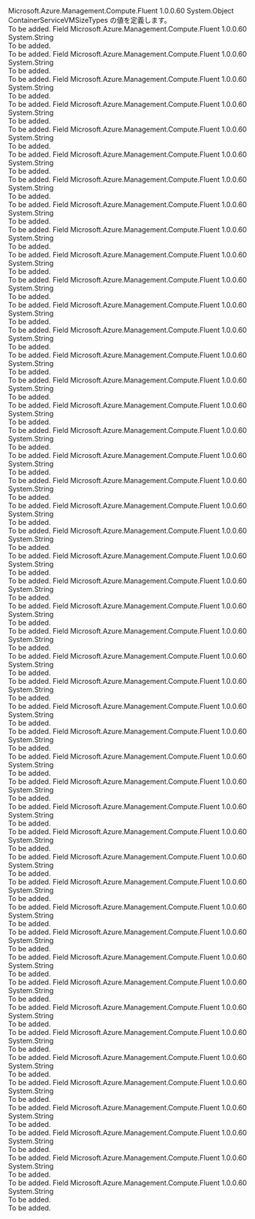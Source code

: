 <Type Name="ContainerServiceVMSizeTypes" FullName="Microsoft.Azure.Management.Compute.Fluent.Models.ContainerServiceVMSizeTypes">
  <TypeSignature Language="C#" Value="public static class ContainerServiceVMSizeTypes" />
  <TypeSignature Language="ILAsm" Value=".class public auto ansi abstract sealed beforefieldinit ContainerServiceVMSizeTypes extends System.Object" />
  <TypeSignature Language="DocId" Value="T:Microsoft.Azure.Management.Compute.Fluent.Models.ContainerServiceVMSizeTypes" />
  <TypeSignature Language="VB.NET" Value="Public Class ContainerServiceVMSizeTypes" />
  <TypeSignature Language="F#" Value="type ContainerServiceVMSizeTypes = class" />
  <AssemblyInfo>
    <AssemblyName>Microsoft.Azure.Management.Compute.Fluent</AssemblyName>
    <AssemblyVersion>1.0.0.60</AssemblyVersion>
  </AssemblyInfo>
  <Base>
    <BaseTypeName>System.Object</BaseTypeName>
  </Base>
  <Interfaces />
  <Docs>
    <summary>
            ContainerServiceVMSizeTypes の値を定義します。
            </summary>
    <remarks>To be added.</remarks>
  </Docs>
  <Members>
    <Member MemberName="StandardA0">
      <MemberSignature Language="C#" Value="public const string StandardA0;" />
      <MemberSignature Language="ILAsm" Value=".field public static literal string StandardA0" />
      <MemberSignature Language="DocId" Value="F:Microsoft.Azure.Management.Compute.Fluent.Models.ContainerServiceVMSizeTypes.StandardA0" />
      <MemberSignature Language="VB.NET" Value="Public Const StandardA0 As String " />
      <MemberSignature Language="F#" Value="val mutable StandardA0 : string" Usage="Microsoft.Azure.Management.Compute.Fluent.Models.ContainerServiceVMSizeTypes.StandardA0" />
      <MemberType>Field</MemberType>
      <AssemblyInfo>
        <AssemblyName>Microsoft.Azure.Management.Compute.Fluent</AssemblyName>
        <AssemblyVersion>1.0.0.60</AssemblyVersion>
      </AssemblyInfo>
      <ReturnValue>
        <ReturnType>System.String</ReturnType>
      </ReturnValue>
      <Docs>
        <summary>To be added.</summary>
        <remarks>To be added.</remarks>
      </Docs>
    </Member>
    <Member MemberName="StandardA1">
      <MemberSignature Language="C#" Value="public const string StandardA1;" />
      <MemberSignature Language="ILAsm" Value=".field public static literal string StandardA1" />
      <MemberSignature Language="DocId" Value="F:Microsoft.Azure.Management.Compute.Fluent.Models.ContainerServiceVMSizeTypes.StandardA1" />
      <MemberSignature Language="VB.NET" Value="Public Const StandardA1 As String " />
      <MemberSignature Language="F#" Value="val mutable StandardA1 : string" Usage="Microsoft.Azure.Management.Compute.Fluent.Models.ContainerServiceVMSizeTypes.StandardA1" />
      <MemberType>Field</MemberType>
      <AssemblyInfo>
        <AssemblyName>Microsoft.Azure.Management.Compute.Fluent</AssemblyName>
        <AssemblyVersion>1.0.0.60</AssemblyVersion>
      </AssemblyInfo>
      <ReturnValue>
        <ReturnType>System.String</ReturnType>
      </ReturnValue>
      <Docs>
        <summary>To be added.</summary>
        <remarks>To be added.</remarks>
      </Docs>
    </Member>
    <Member MemberName="StandardA10">
      <MemberSignature Language="C#" Value="public const string StandardA10;" />
      <MemberSignature Language="ILAsm" Value=".field public static literal string StandardA10" />
      <MemberSignature Language="DocId" Value="F:Microsoft.Azure.Management.Compute.Fluent.Models.ContainerServiceVMSizeTypes.StandardA10" />
      <MemberSignature Language="VB.NET" Value="Public Const StandardA10 As String " />
      <MemberSignature Language="F#" Value="val mutable StandardA10 : string" Usage="Microsoft.Azure.Management.Compute.Fluent.Models.ContainerServiceVMSizeTypes.StandardA10" />
      <MemberType>Field</MemberType>
      <AssemblyInfo>
        <AssemblyName>Microsoft.Azure.Management.Compute.Fluent</AssemblyName>
        <AssemblyVersion>1.0.0.60</AssemblyVersion>
      </AssemblyInfo>
      <ReturnValue>
        <ReturnType>System.String</ReturnType>
      </ReturnValue>
      <Docs>
        <summary>To be added.</summary>
        <remarks>To be added.</remarks>
      </Docs>
    </Member>
    <Member MemberName="StandardA11">
      <MemberSignature Language="C#" Value="public const string StandardA11;" />
      <MemberSignature Language="ILAsm" Value=".field public static literal string StandardA11" />
      <MemberSignature Language="DocId" Value="F:Microsoft.Azure.Management.Compute.Fluent.Models.ContainerServiceVMSizeTypes.StandardA11" />
      <MemberSignature Language="VB.NET" Value="Public Const StandardA11 As String " />
      <MemberSignature Language="F#" Value="val mutable StandardA11 : string" Usage="Microsoft.Azure.Management.Compute.Fluent.Models.ContainerServiceVMSizeTypes.StandardA11" />
      <MemberType>Field</MemberType>
      <AssemblyInfo>
        <AssemblyName>Microsoft.Azure.Management.Compute.Fluent</AssemblyName>
        <AssemblyVersion>1.0.0.60</AssemblyVersion>
      </AssemblyInfo>
      <ReturnValue>
        <ReturnType>System.String</ReturnType>
      </ReturnValue>
      <Docs>
        <summary>To be added.</summary>
        <remarks>To be added.</remarks>
      </Docs>
    </Member>
    <Member MemberName="StandardA2">
      <MemberSignature Language="C#" Value="public const string StandardA2;" />
      <MemberSignature Language="ILAsm" Value=".field public static literal string StandardA2" />
      <MemberSignature Language="DocId" Value="F:Microsoft.Azure.Management.Compute.Fluent.Models.ContainerServiceVMSizeTypes.StandardA2" />
      <MemberSignature Language="VB.NET" Value="Public Const StandardA2 As String " />
      <MemberSignature Language="F#" Value="val mutable StandardA2 : string" Usage="Microsoft.Azure.Management.Compute.Fluent.Models.ContainerServiceVMSizeTypes.StandardA2" />
      <MemberType>Field</MemberType>
      <AssemblyInfo>
        <AssemblyName>Microsoft.Azure.Management.Compute.Fluent</AssemblyName>
        <AssemblyVersion>1.0.0.60</AssemblyVersion>
      </AssemblyInfo>
      <ReturnValue>
        <ReturnType>System.String</ReturnType>
      </ReturnValue>
      <Docs>
        <summary>To be added.</summary>
        <remarks>To be added.</remarks>
      </Docs>
    </Member>
    <Member MemberName="StandardA3">
      <MemberSignature Language="C#" Value="public const string StandardA3;" />
      <MemberSignature Language="ILAsm" Value=".field public static literal string StandardA3" />
      <MemberSignature Language="DocId" Value="F:Microsoft.Azure.Management.Compute.Fluent.Models.ContainerServiceVMSizeTypes.StandardA3" />
      <MemberSignature Language="VB.NET" Value="Public Const StandardA3 As String " />
      <MemberSignature Language="F#" Value="val mutable StandardA3 : string" Usage="Microsoft.Azure.Management.Compute.Fluent.Models.ContainerServiceVMSizeTypes.StandardA3" />
      <MemberType>Field</MemberType>
      <AssemblyInfo>
        <AssemblyName>Microsoft.Azure.Management.Compute.Fluent</AssemblyName>
        <AssemblyVersion>1.0.0.60</AssemblyVersion>
      </AssemblyInfo>
      <ReturnValue>
        <ReturnType>System.String</ReturnType>
      </ReturnValue>
      <Docs>
        <summary>To be added.</summary>
        <remarks>To be added.</remarks>
      </Docs>
    </Member>
    <Member MemberName="StandardA4">
      <MemberSignature Language="C#" Value="public const string StandardA4;" />
      <MemberSignature Language="ILAsm" Value=".field public static literal string StandardA4" />
      <MemberSignature Language="DocId" Value="F:Microsoft.Azure.Management.Compute.Fluent.Models.ContainerServiceVMSizeTypes.StandardA4" />
      <MemberSignature Language="VB.NET" Value="Public Const StandardA4 As String " />
      <MemberSignature Language="F#" Value="val mutable StandardA4 : string" Usage="Microsoft.Azure.Management.Compute.Fluent.Models.ContainerServiceVMSizeTypes.StandardA4" />
      <MemberType>Field</MemberType>
      <AssemblyInfo>
        <AssemblyName>Microsoft.Azure.Management.Compute.Fluent</AssemblyName>
        <AssemblyVersion>1.0.0.60</AssemblyVersion>
      </AssemblyInfo>
      <ReturnValue>
        <ReturnType>System.String</ReturnType>
      </ReturnValue>
      <Docs>
        <summary>To be added.</summary>
        <remarks>To be added.</remarks>
      </Docs>
    </Member>
    <Member MemberName="StandardA5">
      <MemberSignature Language="C#" Value="public const string StandardA5;" />
      <MemberSignature Language="ILAsm" Value=".field public static literal string StandardA5" />
      <MemberSignature Language="DocId" Value="F:Microsoft.Azure.Management.Compute.Fluent.Models.ContainerServiceVMSizeTypes.StandardA5" />
      <MemberSignature Language="VB.NET" Value="Public Const StandardA5 As String " />
      <MemberSignature Language="F#" Value="val mutable StandardA5 : string" Usage="Microsoft.Azure.Management.Compute.Fluent.Models.ContainerServiceVMSizeTypes.StandardA5" />
      <MemberType>Field</MemberType>
      <AssemblyInfo>
        <AssemblyName>Microsoft.Azure.Management.Compute.Fluent</AssemblyName>
        <AssemblyVersion>1.0.0.60</AssemblyVersion>
      </AssemblyInfo>
      <ReturnValue>
        <ReturnType>System.String</ReturnType>
      </ReturnValue>
      <Docs>
        <summary>To be added.</summary>
        <remarks>To be added.</remarks>
      </Docs>
    </Member>
    <Member MemberName="StandardA6">
      <MemberSignature Language="C#" Value="public const string StandardA6;" />
      <MemberSignature Language="ILAsm" Value=".field public static literal string StandardA6" />
      <MemberSignature Language="DocId" Value="F:Microsoft.Azure.Management.Compute.Fluent.Models.ContainerServiceVMSizeTypes.StandardA6" />
      <MemberSignature Language="VB.NET" Value="Public Const StandardA6 As String " />
      <MemberSignature Language="F#" Value="val mutable StandardA6 : string" Usage="Microsoft.Azure.Management.Compute.Fluent.Models.ContainerServiceVMSizeTypes.StandardA6" />
      <MemberType>Field</MemberType>
      <AssemblyInfo>
        <AssemblyName>Microsoft.Azure.Management.Compute.Fluent</AssemblyName>
        <AssemblyVersion>1.0.0.60</AssemblyVersion>
      </AssemblyInfo>
      <ReturnValue>
        <ReturnType>System.String</ReturnType>
      </ReturnValue>
      <Docs>
        <summary>To be added.</summary>
        <remarks>To be added.</remarks>
      </Docs>
    </Member>
    <Member MemberName="StandardA7">
      <MemberSignature Language="C#" Value="public const string StandardA7;" />
      <MemberSignature Language="ILAsm" Value=".field public static literal string StandardA7" />
      <MemberSignature Language="DocId" Value="F:Microsoft.Azure.Management.Compute.Fluent.Models.ContainerServiceVMSizeTypes.StandardA7" />
      <MemberSignature Language="VB.NET" Value="Public Const StandardA7 As String " />
      <MemberSignature Language="F#" Value="val mutable StandardA7 : string" Usage="Microsoft.Azure.Management.Compute.Fluent.Models.ContainerServiceVMSizeTypes.StandardA7" />
      <MemberType>Field</MemberType>
      <AssemblyInfo>
        <AssemblyName>Microsoft.Azure.Management.Compute.Fluent</AssemblyName>
        <AssemblyVersion>1.0.0.60</AssemblyVersion>
      </AssemblyInfo>
      <ReturnValue>
        <ReturnType>System.String</ReturnType>
      </ReturnValue>
      <Docs>
        <summary>To be added.</summary>
        <remarks>To be added.</remarks>
      </Docs>
    </Member>
    <Member MemberName="StandardA8">
      <MemberSignature Language="C#" Value="public const string StandardA8;" />
      <MemberSignature Language="ILAsm" Value=".field public static literal string StandardA8" />
      <MemberSignature Language="DocId" Value="F:Microsoft.Azure.Management.Compute.Fluent.Models.ContainerServiceVMSizeTypes.StandardA8" />
      <MemberSignature Language="VB.NET" Value="Public Const StandardA8 As String " />
      <MemberSignature Language="F#" Value="val mutable StandardA8 : string" Usage="Microsoft.Azure.Management.Compute.Fluent.Models.ContainerServiceVMSizeTypes.StandardA8" />
      <MemberType>Field</MemberType>
      <AssemblyInfo>
        <AssemblyName>Microsoft.Azure.Management.Compute.Fluent</AssemblyName>
        <AssemblyVersion>1.0.0.60</AssemblyVersion>
      </AssemblyInfo>
      <ReturnValue>
        <ReturnType>System.String</ReturnType>
      </ReturnValue>
      <Docs>
        <summary>To be added.</summary>
        <remarks>To be added.</remarks>
      </Docs>
    </Member>
    <Member MemberName="StandardA9">
      <MemberSignature Language="C#" Value="public const string StandardA9;" />
      <MemberSignature Language="ILAsm" Value=".field public static literal string StandardA9" />
      <MemberSignature Language="DocId" Value="F:Microsoft.Azure.Management.Compute.Fluent.Models.ContainerServiceVMSizeTypes.StandardA9" />
      <MemberSignature Language="VB.NET" Value="Public Const StandardA9 As String " />
      <MemberSignature Language="F#" Value="val mutable StandardA9 : string" Usage="Microsoft.Azure.Management.Compute.Fluent.Models.ContainerServiceVMSizeTypes.StandardA9" />
      <MemberType>Field</MemberType>
      <AssemblyInfo>
        <AssemblyName>Microsoft.Azure.Management.Compute.Fluent</AssemblyName>
        <AssemblyVersion>1.0.0.60</AssemblyVersion>
      </AssemblyInfo>
      <ReturnValue>
        <ReturnType>System.String</ReturnType>
      </ReturnValue>
      <Docs>
        <summary>To be added.</summary>
        <remarks>To be added.</remarks>
      </Docs>
    </Member>
    <Member MemberName="StandardD1">
      <MemberSignature Language="C#" Value="public const string StandardD1;" />
      <MemberSignature Language="ILAsm" Value=".field public static literal string StandardD1" />
      <MemberSignature Language="DocId" Value="F:Microsoft.Azure.Management.Compute.Fluent.Models.ContainerServiceVMSizeTypes.StandardD1" />
      <MemberSignature Language="VB.NET" Value="Public Const StandardD1 As String " />
      <MemberSignature Language="F#" Value="val mutable StandardD1 : string" Usage="Microsoft.Azure.Management.Compute.Fluent.Models.ContainerServiceVMSizeTypes.StandardD1" />
      <MemberType>Field</MemberType>
      <AssemblyInfo>
        <AssemblyName>Microsoft.Azure.Management.Compute.Fluent</AssemblyName>
        <AssemblyVersion>1.0.0.60</AssemblyVersion>
      </AssemblyInfo>
      <ReturnValue>
        <ReturnType>System.String</ReturnType>
      </ReturnValue>
      <Docs>
        <summary>To be added.</summary>
        <remarks>To be added.</remarks>
      </Docs>
    </Member>
    <Member MemberName="StandardD11">
      <MemberSignature Language="C#" Value="public const string StandardD11;" />
      <MemberSignature Language="ILAsm" Value=".field public static literal string StandardD11" />
      <MemberSignature Language="DocId" Value="F:Microsoft.Azure.Management.Compute.Fluent.Models.ContainerServiceVMSizeTypes.StandardD11" />
      <MemberSignature Language="VB.NET" Value="Public Const StandardD11 As String " />
      <MemberSignature Language="F#" Value="val mutable StandardD11 : string" Usage="Microsoft.Azure.Management.Compute.Fluent.Models.ContainerServiceVMSizeTypes.StandardD11" />
      <MemberType>Field</MemberType>
      <AssemblyInfo>
        <AssemblyName>Microsoft.Azure.Management.Compute.Fluent</AssemblyName>
        <AssemblyVersion>1.0.0.60</AssemblyVersion>
      </AssemblyInfo>
      <ReturnValue>
        <ReturnType>System.String</ReturnType>
      </ReturnValue>
      <Docs>
        <summary>To be added.</summary>
        <remarks>To be added.</remarks>
      </Docs>
    </Member>
    <Member MemberName="StandardD11V2">
      <MemberSignature Language="C#" Value="public const string StandardD11V2;" />
      <MemberSignature Language="ILAsm" Value=".field public static literal string StandardD11V2" />
      <MemberSignature Language="DocId" Value="F:Microsoft.Azure.Management.Compute.Fluent.Models.ContainerServiceVMSizeTypes.StandardD11V2" />
      <MemberSignature Language="VB.NET" Value="Public Const StandardD11V2 As String " />
      <MemberSignature Language="F#" Value="val mutable StandardD11V2 : string" Usage="Microsoft.Azure.Management.Compute.Fluent.Models.ContainerServiceVMSizeTypes.StandardD11V2" />
      <MemberType>Field</MemberType>
      <AssemblyInfo>
        <AssemblyName>Microsoft.Azure.Management.Compute.Fluent</AssemblyName>
        <AssemblyVersion>1.0.0.60</AssemblyVersion>
      </AssemblyInfo>
      <ReturnValue>
        <ReturnType>System.String</ReturnType>
      </ReturnValue>
      <Docs>
        <summary>To be added.</summary>
        <remarks>To be added.</remarks>
      </Docs>
    </Member>
    <Member MemberName="StandardD12">
      <MemberSignature Language="C#" Value="public const string StandardD12;" />
      <MemberSignature Language="ILAsm" Value=".field public static literal string StandardD12" />
      <MemberSignature Language="DocId" Value="F:Microsoft.Azure.Management.Compute.Fluent.Models.ContainerServiceVMSizeTypes.StandardD12" />
      <MemberSignature Language="VB.NET" Value="Public Const StandardD12 As String " />
      <MemberSignature Language="F#" Value="val mutable StandardD12 : string" Usage="Microsoft.Azure.Management.Compute.Fluent.Models.ContainerServiceVMSizeTypes.StandardD12" />
      <MemberType>Field</MemberType>
      <AssemblyInfo>
        <AssemblyName>Microsoft.Azure.Management.Compute.Fluent</AssemblyName>
        <AssemblyVersion>1.0.0.60</AssemblyVersion>
      </AssemblyInfo>
      <ReturnValue>
        <ReturnType>System.String</ReturnType>
      </ReturnValue>
      <Docs>
        <summary>To be added.</summary>
        <remarks>To be added.</remarks>
      </Docs>
    </Member>
    <Member MemberName="StandardD12V2">
      <MemberSignature Language="C#" Value="public const string StandardD12V2;" />
      <MemberSignature Language="ILAsm" Value=".field public static literal string StandardD12V2" />
      <MemberSignature Language="DocId" Value="F:Microsoft.Azure.Management.Compute.Fluent.Models.ContainerServiceVMSizeTypes.StandardD12V2" />
      <MemberSignature Language="VB.NET" Value="Public Const StandardD12V2 As String " />
      <MemberSignature Language="F#" Value="val mutable StandardD12V2 : string" Usage="Microsoft.Azure.Management.Compute.Fluent.Models.ContainerServiceVMSizeTypes.StandardD12V2" />
      <MemberType>Field</MemberType>
      <AssemblyInfo>
        <AssemblyName>Microsoft.Azure.Management.Compute.Fluent</AssemblyName>
        <AssemblyVersion>1.0.0.60</AssemblyVersion>
      </AssemblyInfo>
      <ReturnValue>
        <ReturnType>System.String</ReturnType>
      </ReturnValue>
      <Docs>
        <summary>To be added.</summary>
        <remarks>To be added.</remarks>
      </Docs>
    </Member>
    <Member MemberName="StandardD13">
      <MemberSignature Language="C#" Value="public const string StandardD13;" />
      <MemberSignature Language="ILAsm" Value=".field public static literal string StandardD13" />
      <MemberSignature Language="DocId" Value="F:Microsoft.Azure.Management.Compute.Fluent.Models.ContainerServiceVMSizeTypes.StandardD13" />
      <MemberSignature Language="VB.NET" Value="Public Const StandardD13 As String " />
      <MemberSignature Language="F#" Value="val mutable StandardD13 : string" Usage="Microsoft.Azure.Management.Compute.Fluent.Models.ContainerServiceVMSizeTypes.StandardD13" />
      <MemberType>Field</MemberType>
      <AssemblyInfo>
        <AssemblyName>Microsoft.Azure.Management.Compute.Fluent</AssemblyName>
        <AssemblyVersion>1.0.0.60</AssemblyVersion>
      </AssemblyInfo>
      <ReturnValue>
        <ReturnType>System.String</ReturnType>
      </ReturnValue>
      <Docs>
        <summary>To be added.</summary>
        <remarks>To be added.</remarks>
      </Docs>
    </Member>
    <Member MemberName="StandardD13V2">
      <MemberSignature Language="C#" Value="public const string StandardD13V2;" />
      <MemberSignature Language="ILAsm" Value=".field public static literal string StandardD13V2" />
      <MemberSignature Language="DocId" Value="F:Microsoft.Azure.Management.Compute.Fluent.Models.ContainerServiceVMSizeTypes.StandardD13V2" />
      <MemberSignature Language="VB.NET" Value="Public Const StandardD13V2 As String " />
      <MemberSignature Language="F#" Value="val mutable StandardD13V2 : string" Usage="Microsoft.Azure.Management.Compute.Fluent.Models.ContainerServiceVMSizeTypes.StandardD13V2" />
      <MemberType>Field</MemberType>
      <AssemblyInfo>
        <AssemblyName>Microsoft.Azure.Management.Compute.Fluent</AssemblyName>
        <AssemblyVersion>1.0.0.60</AssemblyVersion>
      </AssemblyInfo>
      <ReturnValue>
        <ReturnType>System.String</ReturnType>
      </ReturnValue>
      <Docs>
        <summary>To be added.</summary>
        <remarks>To be added.</remarks>
      </Docs>
    </Member>
    <Member MemberName="StandardD14">
      <MemberSignature Language="C#" Value="public const string StandardD14;" />
      <MemberSignature Language="ILAsm" Value=".field public static literal string StandardD14" />
      <MemberSignature Language="DocId" Value="F:Microsoft.Azure.Management.Compute.Fluent.Models.ContainerServiceVMSizeTypes.StandardD14" />
      <MemberSignature Language="VB.NET" Value="Public Const StandardD14 As String " />
      <MemberSignature Language="F#" Value="val mutable StandardD14 : string" Usage="Microsoft.Azure.Management.Compute.Fluent.Models.ContainerServiceVMSizeTypes.StandardD14" />
      <MemberType>Field</MemberType>
      <AssemblyInfo>
        <AssemblyName>Microsoft.Azure.Management.Compute.Fluent</AssemblyName>
        <AssemblyVersion>1.0.0.60</AssemblyVersion>
      </AssemblyInfo>
      <ReturnValue>
        <ReturnType>System.String</ReturnType>
      </ReturnValue>
      <Docs>
        <summary>To be added.</summary>
        <remarks>To be added.</remarks>
      </Docs>
    </Member>
    <Member MemberName="StandardD14V2">
      <MemberSignature Language="C#" Value="public const string StandardD14V2;" />
      <MemberSignature Language="ILAsm" Value=".field public static literal string StandardD14V2" />
      <MemberSignature Language="DocId" Value="F:Microsoft.Azure.Management.Compute.Fluent.Models.ContainerServiceVMSizeTypes.StandardD14V2" />
      <MemberSignature Language="VB.NET" Value="Public Const StandardD14V2 As String " />
      <MemberSignature Language="F#" Value="val mutable StandardD14V2 : string" Usage="Microsoft.Azure.Management.Compute.Fluent.Models.ContainerServiceVMSizeTypes.StandardD14V2" />
      <MemberType>Field</MemberType>
      <AssemblyInfo>
        <AssemblyName>Microsoft.Azure.Management.Compute.Fluent</AssemblyName>
        <AssemblyVersion>1.0.0.60</AssemblyVersion>
      </AssemblyInfo>
      <ReturnValue>
        <ReturnType>System.String</ReturnType>
      </ReturnValue>
      <Docs>
        <summary>To be added.</summary>
        <remarks>To be added.</remarks>
      </Docs>
    </Member>
    <Member MemberName="StandardD1V2">
      <MemberSignature Language="C#" Value="public const string StandardD1V2;" />
      <MemberSignature Language="ILAsm" Value=".field public static literal string StandardD1V2" />
      <MemberSignature Language="DocId" Value="F:Microsoft.Azure.Management.Compute.Fluent.Models.ContainerServiceVMSizeTypes.StandardD1V2" />
      <MemberSignature Language="VB.NET" Value="Public Const StandardD1V2 As String " />
      <MemberSignature Language="F#" Value="val mutable StandardD1V2 : string" Usage="Microsoft.Azure.Management.Compute.Fluent.Models.ContainerServiceVMSizeTypes.StandardD1V2" />
      <MemberType>Field</MemberType>
      <AssemblyInfo>
        <AssemblyName>Microsoft.Azure.Management.Compute.Fluent</AssemblyName>
        <AssemblyVersion>1.0.0.60</AssemblyVersion>
      </AssemblyInfo>
      <ReturnValue>
        <ReturnType>System.String</ReturnType>
      </ReturnValue>
      <Docs>
        <summary>To be added.</summary>
        <remarks>To be added.</remarks>
      </Docs>
    </Member>
    <Member MemberName="StandardD2">
      <MemberSignature Language="C#" Value="public const string StandardD2;" />
      <MemberSignature Language="ILAsm" Value=".field public static literal string StandardD2" />
      <MemberSignature Language="DocId" Value="F:Microsoft.Azure.Management.Compute.Fluent.Models.ContainerServiceVMSizeTypes.StandardD2" />
      <MemberSignature Language="VB.NET" Value="Public Const StandardD2 As String " />
      <MemberSignature Language="F#" Value="val mutable StandardD2 : string" Usage="Microsoft.Azure.Management.Compute.Fluent.Models.ContainerServiceVMSizeTypes.StandardD2" />
      <MemberType>Field</MemberType>
      <AssemblyInfo>
        <AssemblyName>Microsoft.Azure.Management.Compute.Fluent</AssemblyName>
        <AssemblyVersion>1.0.0.60</AssemblyVersion>
      </AssemblyInfo>
      <ReturnValue>
        <ReturnType>System.String</ReturnType>
      </ReturnValue>
      <Docs>
        <summary>To be added.</summary>
        <remarks>To be added.</remarks>
      </Docs>
    </Member>
    <Member MemberName="StandardD2V2">
      <MemberSignature Language="C#" Value="public const string StandardD2V2;" />
      <MemberSignature Language="ILAsm" Value=".field public static literal string StandardD2V2" />
      <MemberSignature Language="DocId" Value="F:Microsoft.Azure.Management.Compute.Fluent.Models.ContainerServiceVMSizeTypes.StandardD2V2" />
      <MemberSignature Language="VB.NET" Value="Public Const StandardD2V2 As String " />
      <MemberSignature Language="F#" Value="val mutable StandardD2V2 : string" Usage="Microsoft.Azure.Management.Compute.Fluent.Models.ContainerServiceVMSizeTypes.StandardD2V2" />
      <MemberType>Field</MemberType>
      <AssemblyInfo>
        <AssemblyName>Microsoft.Azure.Management.Compute.Fluent</AssemblyName>
        <AssemblyVersion>1.0.0.60</AssemblyVersion>
      </AssemblyInfo>
      <ReturnValue>
        <ReturnType>System.String</ReturnType>
      </ReturnValue>
      <Docs>
        <summary>To be added.</summary>
        <remarks>To be added.</remarks>
      </Docs>
    </Member>
    <Member MemberName="StandardD3">
      <MemberSignature Language="C#" Value="public const string StandardD3;" />
      <MemberSignature Language="ILAsm" Value=".field public static literal string StandardD3" />
      <MemberSignature Language="DocId" Value="F:Microsoft.Azure.Management.Compute.Fluent.Models.ContainerServiceVMSizeTypes.StandardD3" />
      <MemberSignature Language="VB.NET" Value="Public Const StandardD3 As String " />
      <MemberSignature Language="F#" Value="val mutable StandardD3 : string" Usage="Microsoft.Azure.Management.Compute.Fluent.Models.ContainerServiceVMSizeTypes.StandardD3" />
      <MemberType>Field</MemberType>
      <AssemblyInfo>
        <AssemblyName>Microsoft.Azure.Management.Compute.Fluent</AssemblyName>
        <AssemblyVersion>1.0.0.60</AssemblyVersion>
      </AssemblyInfo>
      <ReturnValue>
        <ReturnType>System.String</ReturnType>
      </ReturnValue>
      <Docs>
        <summary>To be added.</summary>
        <remarks>To be added.</remarks>
      </Docs>
    </Member>
    <Member MemberName="StandardD3V2">
      <MemberSignature Language="C#" Value="public const string StandardD3V2;" />
      <MemberSignature Language="ILAsm" Value=".field public static literal string StandardD3V2" />
      <MemberSignature Language="DocId" Value="F:Microsoft.Azure.Management.Compute.Fluent.Models.ContainerServiceVMSizeTypes.StandardD3V2" />
      <MemberSignature Language="VB.NET" Value="Public Const StandardD3V2 As String " />
      <MemberSignature Language="F#" Value="val mutable StandardD3V2 : string" Usage="Microsoft.Azure.Management.Compute.Fluent.Models.ContainerServiceVMSizeTypes.StandardD3V2" />
      <MemberType>Field</MemberType>
      <AssemblyInfo>
        <AssemblyName>Microsoft.Azure.Management.Compute.Fluent</AssemblyName>
        <AssemblyVersion>1.0.0.60</AssemblyVersion>
      </AssemblyInfo>
      <ReturnValue>
        <ReturnType>System.String</ReturnType>
      </ReturnValue>
      <Docs>
        <summary>To be added.</summary>
        <remarks>To be added.</remarks>
      </Docs>
    </Member>
    <Member MemberName="StandardD4">
      <MemberSignature Language="C#" Value="public const string StandardD4;" />
      <MemberSignature Language="ILAsm" Value=".field public static literal string StandardD4" />
      <MemberSignature Language="DocId" Value="F:Microsoft.Azure.Management.Compute.Fluent.Models.ContainerServiceVMSizeTypes.StandardD4" />
      <MemberSignature Language="VB.NET" Value="Public Const StandardD4 As String " />
      <MemberSignature Language="F#" Value="val mutable StandardD4 : string" Usage="Microsoft.Azure.Management.Compute.Fluent.Models.ContainerServiceVMSizeTypes.StandardD4" />
      <MemberType>Field</MemberType>
      <AssemblyInfo>
        <AssemblyName>Microsoft.Azure.Management.Compute.Fluent</AssemblyName>
        <AssemblyVersion>1.0.0.60</AssemblyVersion>
      </AssemblyInfo>
      <ReturnValue>
        <ReturnType>System.String</ReturnType>
      </ReturnValue>
      <Docs>
        <summary>To be added.</summary>
        <remarks>To be added.</remarks>
      </Docs>
    </Member>
    <Member MemberName="StandardD4V2">
      <MemberSignature Language="C#" Value="public const string StandardD4V2;" />
      <MemberSignature Language="ILAsm" Value=".field public static literal string StandardD4V2" />
      <MemberSignature Language="DocId" Value="F:Microsoft.Azure.Management.Compute.Fluent.Models.ContainerServiceVMSizeTypes.StandardD4V2" />
      <MemberSignature Language="VB.NET" Value="Public Const StandardD4V2 As String " />
      <MemberSignature Language="F#" Value="val mutable StandardD4V2 : string" Usage="Microsoft.Azure.Management.Compute.Fluent.Models.ContainerServiceVMSizeTypes.StandardD4V2" />
      <MemberType>Field</MemberType>
      <AssemblyInfo>
        <AssemblyName>Microsoft.Azure.Management.Compute.Fluent</AssemblyName>
        <AssemblyVersion>1.0.0.60</AssemblyVersion>
      </AssemblyInfo>
      <ReturnValue>
        <ReturnType>System.String</ReturnType>
      </ReturnValue>
      <Docs>
        <summary>To be added.</summary>
        <remarks>To be added.</remarks>
      </Docs>
    </Member>
    <Member MemberName="StandardD5V2">
      <MemberSignature Language="C#" Value="public const string StandardD5V2;" />
      <MemberSignature Language="ILAsm" Value=".field public static literal string StandardD5V2" />
      <MemberSignature Language="DocId" Value="F:Microsoft.Azure.Management.Compute.Fluent.Models.ContainerServiceVMSizeTypes.StandardD5V2" />
      <MemberSignature Language="VB.NET" Value="Public Const StandardD5V2 As String " />
      <MemberSignature Language="F#" Value="val mutable StandardD5V2 : string" Usage="Microsoft.Azure.Management.Compute.Fluent.Models.ContainerServiceVMSizeTypes.StandardD5V2" />
      <MemberType>Field</MemberType>
      <AssemblyInfo>
        <AssemblyName>Microsoft.Azure.Management.Compute.Fluent</AssemblyName>
        <AssemblyVersion>1.0.0.60</AssemblyVersion>
      </AssemblyInfo>
      <ReturnValue>
        <ReturnType>System.String</ReturnType>
      </ReturnValue>
      <Docs>
        <summary>To be added.</summary>
        <remarks>To be added.</remarks>
      </Docs>
    </Member>
    <Member MemberName="StandardDS1">
      <MemberSignature Language="C#" Value="public const string StandardDS1;" />
      <MemberSignature Language="ILAsm" Value=".field public static literal string StandardDS1" />
      <MemberSignature Language="DocId" Value="F:Microsoft.Azure.Management.Compute.Fluent.Models.ContainerServiceVMSizeTypes.StandardDS1" />
      <MemberSignature Language="VB.NET" Value="Public Const StandardDS1 As String " />
      <MemberSignature Language="F#" Value="val mutable StandardDS1 : string" Usage="Microsoft.Azure.Management.Compute.Fluent.Models.ContainerServiceVMSizeTypes.StandardDS1" />
      <MemberType>Field</MemberType>
      <AssemblyInfo>
        <AssemblyName>Microsoft.Azure.Management.Compute.Fluent</AssemblyName>
        <AssemblyVersion>1.0.0.60</AssemblyVersion>
      </AssemblyInfo>
      <ReturnValue>
        <ReturnType>System.String</ReturnType>
      </ReturnValue>
      <Docs>
        <summary>To be added.</summary>
        <remarks>To be added.</remarks>
      </Docs>
    </Member>
    <Member MemberName="StandardDS11">
      <MemberSignature Language="C#" Value="public const string StandardDS11;" />
      <MemberSignature Language="ILAsm" Value=".field public static literal string StandardDS11" />
      <MemberSignature Language="DocId" Value="F:Microsoft.Azure.Management.Compute.Fluent.Models.ContainerServiceVMSizeTypes.StandardDS11" />
      <MemberSignature Language="VB.NET" Value="Public Const StandardDS11 As String " />
      <MemberSignature Language="F#" Value="val mutable StandardDS11 : string" Usage="Microsoft.Azure.Management.Compute.Fluent.Models.ContainerServiceVMSizeTypes.StandardDS11" />
      <MemberType>Field</MemberType>
      <AssemblyInfo>
        <AssemblyName>Microsoft.Azure.Management.Compute.Fluent</AssemblyName>
        <AssemblyVersion>1.0.0.60</AssemblyVersion>
      </AssemblyInfo>
      <ReturnValue>
        <ReturnType>System.String</ReturnType>
      </ReturnValue>
      <Docs>
        <summary>To be added.</summary>
        <remarks>To be added.</remarks>
      </Docs>
    </Member>
    <Member MemberName="StandardDS12">
      <MemberSignature Language="C#" Value="public const string StandardDS12;" />
      <MemberSignature Language="ILAsm" Value=".field public static literal string StandardDS12" />
      <MemberSignature Language="DocId" Value="F:Microsoft.Azure.Management.Compute.Fluent.Models.ContainerServiceVMSizeTypes.StandardDS12" />
      <MemberSignature Language="VB.NET" Value="Public Const StandardDS12 As String " />
      <MemberSignature Language="F#" Value="val mutable StandardDS12 : string" Usage="Microsoft.Azure.Management.Compute.Fluent.Models.ContainerServiceVMSizeTypes.StandardDS12" />
      <MemberType>Field</MemberType>
      <AssemblyInfo>
        <AssemblyName>Microsoft.Azure.Management.Compute.Fluent</AssemblyName>
        <AssemblyVersion>1.0.0.60</AssemblyVersion>
      </AssemblyInfo>
      <ReturnValue>
        <ReturnType>System.String</ReturnType>
      </ReturnValue>
      <Docs>
        <summary>To be added.</summary>
        <remarks>To be added.</remarks>
      </Docs>
    </Member>
    <Member MemberName="StandardDS13">
      <MemberSignature Language="C#" Value="public const string StandardDS13;" />
      <MemberSignature Language="ILAsm" Value=".field public static literal string StandardDS13" />
      <MemberSignature Language="DocId" Value="F:Microsoft.Azure.Management.Compute.Fluent.Models.ContainerServiceVMSizeTypes.StandardDS13" />
      <MemberSignature Language="VB.NET" Value="Public Const StandardDS13 As String " />
      <MemberSignature Language="F#" Value="val mutable StandardDS13 : string" Usage="Microsoft.Azure.Management.Compute.Fluent.Models.ContainerServiceVMSizeTypes.StandardDS13" />
      <MemberType>Field</MemberType>
      <AssemblyInfo>
        <AssemblyName>Microsoft.Azure.Management.Compute.Fluent</AssemblyName>
        <AssemblyVersion>1.0.0.60</AssemblyVersion>
      </AssemblyInfo>
      <ReturnValue>
        <ReturnType>System.String</ReturnType>
      </ReturnValue>
      <Docs>
        <summary>To be added.</summary>
        <remarks>To be added.</remarks>
      </Docs>
    </Member>
    <Member MemberName="StandardDS14">
      <MemberSignature Language="C#" Value="public const string StandardDS14;" />
      <MemberSignature Language="ILAsm" Value=".field public static literal string StandardDS14" />
      <MemberSignature Language="DocId" Value="F:Microsoft.Azure.Management.Compute.Fluent.Models.ContainerServiceVMSizeTypes.StandardDS14" />
      <MemberSignature Language="VB.NET" Value="Public Const StandardDS14 As String " />
      <MemberSignature Language="F#" Value="val mutable StandardDS14 : string" Usage="Microsoft.Azure.Management.Compute.Fluent.Models.ContainerServiceVMSizeTypes.StandardDS14" />
      <MemberType>Field</MemberType>
      <AssemblyInfo>
        <AssemblyName>Microsoft.Azure.Management.Compute.Fluent</AssemblyName>
        <AssemblyVersion>1.0.0.60</AssemblyVersion>
      </AssemblyInfo>
      <ReturnValue>
        <ReturnType>System.String</ReturnType>
      </ReturnValue>
      <Docs>
        <summary>To be added.</summary>
        <remarks>To be added.</remarks>
      </Docs>
    </Member>
    <Member MemberName="StandardDS2">
      <MemberSignature Language="C#" Value="public const string StandardDS2;" />
      <MemberSignature Language="ILAsm" Value=".field public static literal string StandardDS2" />
      <MemberSignature Language="DocId" Value="F:Microsoft.Azure.Management.Compute.Fluent.Models.ContainerServiceVMSizeTypes.StandardDS2" />
      <MemberSignature Language="VB.NET" Value="Public Const StandardDS2 As String " />
      <MemberSignature Language="F#" Value="val mutable StandardDS2 : string" Usage="Microsoft.Azure.Management.Compute.Fluent.Models.ContainerServiceVMSizeTypes.StandardDS2" />
      <MemberType>Field</MemberType>
      <AssemblyInfo>
        <AssemblyName>Microsoft.Azure.Management.Compute.Fluent</AssemblyName>
        <AssemblyVersion>1.0.0.60</AssemblyVersion>
      </AssemblyInfo>
      <ReturnValue>
        <ReturnType>System.String</ReturnType>
      </ReturnValue>
      <Docs>
        <summary>To be added.</summary>
        <remarks>To be added.</remarks>
      </Docs>
    </Member>
    <Member MemberName="StandardDS3">
      <MemberSignature Language="C#" Value="public const string StandardDS3;" />
      <MemberSignature Language="ILAsm" Value=".field public static literal string StandardDS3" />
      <MemberSignature Language="DocId" Value="F:Microsoft.Azure.Management.Compute.Fluent.Models.ContainerServiceVMSizeTypes.StandardDS3" />
      <MemberSignature Language="VB.NET" Value="Public Const StandardDS3 As String " />
      <MemberSignature Language="F#" Value="val mutable StandardDS3 : string" Usage="Microsoft.Azure.Management.Compute.Fluent.Models.ContainerServiceVMSizeTypes.StandardDS3" />
      <MemberType>Field</MemberType>
      <AssemblyInfo>
        <AssemblyName>Microsoft.Azure.Management.Compute.Fluent</AssemblyName>
        <AssemblyVersion>1.0.0.60</AssemblyVersion>
      </AssemblyInfo>
      <ReturnValue>
        <ReturnType>System.String</ReturnType>
      </ReturnValue>
      <Docs>
        <summary>To be added.</summary>
        <remarks>To be added.</remarks>
      </Docs>
    </Member>
    <Member MemberName="StandardDS4">
      <MemberSignature Language="C#" Value="public const string StandardDS4;" />
      <MemberSignature Language="ILAsm" Value=".field public static literal string StandardDS4" />
      <MemberSignature Language="DocId" Value="F:Microsoft.Azure.Management.Compute.Fluent.Models.ContainerServiceVMSizeTypes.StandardDS4" />
      <MemberSignature Language="VB.NET" Value="Public Const StandardDS4 As String " />
      <MemberSignature Language="F#" Value="val mutable StandardDS4 : string" Usage="Microsoft.Azure.Management.Compute.Fluent.Models.ContainerServiceVMSizeTypes.StandardDS4" />
      <MemberType>Field</MemberType>
      <AssemblyInfo>
        <AssemblyName>Microsoft.Azure.Management.Compute.Fluent</AssemblyName>
        <AssemblyVersion>1.0.0.60</AssemblyVersion>
      </AssemblyInfo>
      <ReturnValue>
        <ReturnType>System.String</ReturnType>
      </ReturnValue>
      <Docs>
        <summary>To be added.</summary>
        <remarks>To be added.</remarks>
      </Docs>
    </Member>
    <Member MemberName="StandardG1">
      <MemberSignature Language="C#" Value="public const string StandardG1;" />
      <MemberSignature Language="ILAsm" Value=".field public static literal string StandardG1" />
      <MemberSignature Language="DocId" Value="F:Microsoft.Azure.Management.Compute.Fluent.Models.ContainerServiceVMSizeTypes.StandardG1" />
      <MemberSignature Language="VB.NET" Value="Public Const StandardG1 As String " />
      <MemberSignature Language="F#" Value="val mutable StandardG1 : string" Usage="Microsoft.Azure.Management.Compute.Fluent.Models.ContainerServiceVMSizeTypes.StandardG1" />
      <MemberType>Field</MemberType>
      <AssemblyInfo>
        <AssemblyName>Microsoft.Azure.Management.Compute.Fluent</AssemblyName>
        <AssemblyVersion>1.0.0.60</AssemblyVersion>
      </AssemblyInfo>
      <ReturnValue>
        <ReturnType>System.String</ReturnType>
      </ReturnValue>
      <Docs>
        <summary>To be added.</summary>
        <remarks>To be added.</remarks>
      </Docs>
    </Member>
    <Member MemberName="StandardG2">
      <MemberSignature Language="C#" Value="public const string StandardG2;" />
      <MemberSignature Language="ILAsm" Value=".field public static literal string StandardG2" />
      <MemberSignature Language="DocId" Value="F:Microsoft.Azure.Management.Compute.Fluent.Models.ContainerServiceVMSizeTypes.StandardG2" />
      <MemberSignature Language="VB.NET" Value="Public Const StandardG2 As String " />
      <MemberSignature Language="F#" Value="val mutable StandardG2 : string" Usage="Microsoft.Azure.Management.Compute.Fluent.Models.ContainerServiceVMSizeTypes.StandardG2" />
      <MemberType>Field</MemberType>
      <AssemblyInfo>
        <AssemblyName>Microsoft.Azure.Management.Compute.Fluent</AssemblyName>
        <AssemblyVersion>1.0.0.60</AssemblyVersion>
      </AssemblyInfo>
      <ReturnValue>
        <ReturnType>System.String</ReturnType>
      </ReturnValue>
      <Docs>
        <summary>To be added.</summary>
        <remarks>To be added.</remarks>
      </Docs>
    </Member>
    <Member MemberName="StandardG3">
      <MemberSignature Language="C#" Value="public const string StandardG3;" />
      <MemberSignature Language="ILAsm" Value=".field public static literal string StandardG3" />
      <MemberSignature Language="DocId" Value="F:Microsoft.Azure.Management.Compute.Fluent.Models.ContainerServiceVMSizeTypes.StandardG3" />
      <MemberSignature Language="VB.NET" Value="Public Const StandardG3 As String " />
      <MemberSignature Language="F#" Value="val mutable StandardG3 : string" Usage="Microsoft.Azure.Management.Compute.Fluent.Models.ContainerServiceVMSizeTypes.StandardG3" />
      <MemberType>Field</MemberType>
      <AssemblyInfo>
        <AssemblyName>Microsoft.Azure.Management.Compute.Fluent</AssemblyName>
        <AssemblyVersion>1.0.0.60</AssemblyVersion>
      </AssemblyInfo>
      <ReturnValue>
        <ReturnType>System.String</ReturnType>
      </ReturnValue>
      <Docs>
        <summary>To be added.</summary>
        <remarks>To be added.</remarks>
      </Docs>
    </Member>
    <Member MemberName="StandardG4">
      <MemberSignature Language="C#" Value="public const string StandardG4;" />
      <MemberSignature Language="ILAsm" Value=".field public static literal string StandardG4" />
      <MemberSignature Language="DocId" Value="F:Microsoft.Azure.Management.Compute.Fluent.Models.ContainerServiceVMSizeTypes.StandardG4" />
      <MemberSignature Language="VB.NET" Value="Public Const StandardG4 As String " />
      <MemberSignature Language="F#" Value="val mutable StandardG4 : string" Usage="Microsoft.Azure.Management.Compute.Fluent.Models.ContainerServiceVMSizeTypes.StandardG4" />
      <MemberType>Field</MemberType>
      <AssemblyInfo>
        <AssemblyName>Microsoft.Azure.Management.Compute.Fluent</AssemblyName>
        <AssemblyVersion>1.0.0.60</AssemblyVersion>
      </AssemblyInfo>
      <ReturnValue>
        <ReturnType>System.String</ReturnType>
      </ReturnValue>
      <Docs>
        <summary>To be added.</summary>
        <remarks>To be added.</remarks>
      </Docs>
    </Member>
    <Member MemberName="StandardG5">
      <MemberSignature Language="C#" Value="public const string StandardG5;" />
      <MemberSignature Language="ILAsm" Value=".field public static literal string StandardG5" />
      <MemberSignature Language="DocId" Value="F:Microsoft.Azure.Management.Compute.Fluent.Models.ContainerServiceVMSizeTypes.StandardG5" />
      <MemberSignature Language="VB.NET" Value="Public Const StandardG5 As String " />
      <MemberSignature Language="F#" Value="val mutable StandardG5 : string" Usage="Microsoft.Azure.Management.Compute.Fluent.Models.ContainerServiceVMSizeTypes.StandardG5" />
      <MemberType>Field</MemberType>
      <AssemblyInfo>
        <AssemblyName>Microsoft.Azure.Management.Compute.Fluent</AssemblyName>
        <AssemblyVersion>1.0.0.60</AssemblyVersion>
      </AssemblyInfo>
      <ReturnValue>
        <ReturnType>System.String</ReturnType>
      </ReturnValue>
      <Docs>
        <summary>To be added.</summary>
        <remarks>To be added.</remarks>
      </Docs>
    </Member>
    <Member MemberName="StandardGS1">
      <MemberSignature Language="C#" Value="public const string StandardGS1;" />
      <MemberSignature Language="ILAsm" Value=".field public static literal string StandardGS1" />
      <MemberSignature Language="DocId" Value="F:Microsoft.Azure.Management.Compute.Fluent.Models.ContainerServiceVMSizeTypes.StandardGS1" />
      <MemberSignature Language="VB.NET" Value="Public Const StandardGS1 As String " />
      <MemberSignature Language="F#" Value="val mutable StandardGS1 : string" Usage="Microsoft.Azure.Management.Compute.Fluent.Models.ContainerServiceVMSizeTypes.StandardGS1" />
      <MemberType>Field</MemberType>
      <AssemblyInfo>
        <AssemblyName>Microsoft.Azure.Management.Compute.Fluent</AssemblyName>
        <AssemblyVersion>1.0.0.60</AssemblyVersion>
      </AssemblyInfo>
      <ReturnValue>
        <ReturnType>System.String</ReturnType>
      </ReturnValue>
      <Docs>
        <summary>To be added.</summary>
        <remarks>To be added.</remarks>
      </Docs>
    </Member>
    <Member MemberName="StandardGS2">
      <MemberSignature Language="C#" Value="public const string StandardGS2;" />
      <MemberSignature Language="ILAsm" Value=".field public static literal string StandardGS2" />
      <MemberSignature Language="DocId" Value="F:Microsoft.Azure.Management.Compute.Fluent.Models.ContainerServiceVMSizeTypes.StandardGS2" />
      <MemberSignature Language="VB.NET" Value="Public Const StandardGS2 As String " />
      <MemberSignature Language="F#" Value="val mutable StandardGS2 : string" Usage="Microsoft.Azure.Management.Compute.Fluent.Models.ContainerServiceVMSizeTypes.StandardGS2" />
      <MemberType>Field</MemberType>
      <AssemblyInfo>
        <AssemblyName>Microsoft.Azure.Management.Compute.Fluent</AssemblyName>
        <AssemblyVersion>1.0.0.60</AssemblyVersion>
      </AssemblyInfo>
      <ReturnValue>
        <ReturnType>System.String</ReturnType>
      </ReturnValue>
      <Docs>
        <summary>To be added.</summary>
        <remarks>To be added.</remarks>
      </Docs>
    </Member>
    <Member MemberName="StandardGS3">
      <MemberSignature Language="C#" Value="public const string StandardGS3;" />
      <MemberSignature Language="ILAsm" Value=".field public static literal string StandardGS3" />
      <MemberSignature Language="DocId" Value="F:Microsoft.Azure.Management.Compute.Fluent.Models.ContainerServiceVMSizeTypes.StandardGS3" />
      <MemberSignature Language="VB.NET" Value="Public Const StandardGS3 As String " />
      <MemberSignature Language="F#" Value="val mutable StandardGS3 : string" Usage="Microsoft.Azure.Management.Compute.Fluent.Models.ContainerServiceVMSizeTypes.StandardGS3" />
      <MemberType>Field</MemberType>
      <AssemblyInfo>
        <AssemblyName>Microsoft.Azure.Management.Compute.Fluent</AssemblyName>
        <AssemblyVersion>1.0.0.60</AssemblyVersion>
      </AssemblyInfo>
      <ReturnValue>
        <ReturnType>System.String</ReturnType>
      </ReturnValue>
      <Docs>
        <summary>To be added.</summary>
        <remarks>To be added.</remarks>
      </Docs>
    </Member>
    <Member MemberName="StandardGS4">
      <MemberSignature Language="C#" Value="public const string StandardGS4;" />
      <MemberSignature Language="ILAsm" Value=".field public static literal string StandardGS4" />
      <MemberSignature Language="DocId" Value="F:Microsoft.Azure.Management.Compute.Fluent.Models.ContainerServiceVMSizeTypes.StandardGS4" />
      <MemberSignature Language="VB.NET" Value="Public Const StandardGS4 As String " />
      <MemberSignature Language="F#" Value="val mutable StandardGS4 : string" Usage="Microsoft.Azure.Management.Compute.Fluent.Models.ContainerServiceVMSizeTypes.StandardGS4" />
      <MemberType>Field</MemberType>
      <AssemblyInfo>
        <AssemblyName>Microsoft.Azure.Management.Compute.Fluent</AssemblyName>
        <AssemblyVersion>1.0.0.60</AssemblyVersion>
      </AssemblyInfo>
      <ReturnValue>
        <ReturnType>System.String</ReturnType>
      </ReturnValue>
      <Docs>
        <summary>To be added.</summary>
        <remarks>To be added.</remarks>
      </Docs>
    </Member>
    <Member MemberName="StandardGS5">
      <MemberSignature Language="C#" Value="public const string StandardGS5;" />
      <MemberSignature Language="ILAsm" Value=".field public static literal string StandardGS5" />
      <MemberSignature Language="DocId" Value="F:Microsoft.Azure.Management.Compute.Fluent.Models.ContainerServiceVMSizeTypes.StandardGS5" />
      <MemberSignature Language="VB.NET" Value="Public Const StandardGS5 As String " />
      <MemberSignature Language="F#" Value="val mutable StandardGS5 : string" Usage="Microsoft.Azure.Management.Compute.Fluent.Models.ContainerServiceVMSizeTypes.StandardGS5" />
      <MemberType>Field</MemberType>
      <AssemblyInfo>
        <AssemblyName>Microsoft.Azure.Management.Compute.Fluent</AssemblyName>
        <AssemblyVersion>1.0.0.60</AssemblyVersion>
      </AssemblyInfo>
      <ReturnValue>
        <ReturnType>System.String</ReturnType>
      </ReturnValue>
      <Docs>
        <summary>To be added.</summary>
        <remarks>To be added.</remarks>
      </Docs>
    </Member>
  </Members>
</Type>
